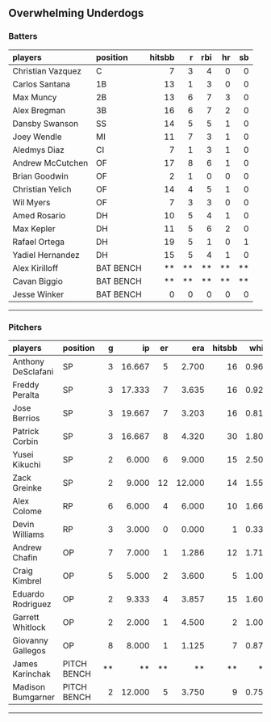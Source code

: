 ## Overwhelming Underdogs

### Batters

 
|players           |position  | hitsbb|  r| rbi| hr| sb| 
|:-----------------|:---------|------:|--:|---:|--:|--:| 
|Christian Vazquez |C         |      7|  3|   4|  0|  0| 
|Carlos Santana    |1B        |     13|  1|   3|  0|  0| 
|Max Muncy         |2B        |     13|  6|   7|  3|  0| 
|Alex Bregman      |3B        |     16|  6|   7|  2|  0| 
|Dansby Swanson    |SS        |     14|  5|   5|  1|  0| 
|Joey Wendle       |MI        |     11|  7|   3|  1|  0| 
|Aledmys Diaz      |CI        |      7|  1|   3|  1|  0| 
|Andrew McCutchen  |OF        |     17|  8|   6|  1|  0| 
|Brian Goodwin     |OF        |      2|  1|   0|  0|  0| 
|Christian Yelich  |OF        |     14|  4|   5|  1|  0| 
|Wil Myers         |OF        |      7|  3|   3|  0|  0| 
|Amed Rosario      |DH        |     10|  5|   4|  1|  0| 
|Max Kepler        |DH        |     11|  5|   6|  2|  0| 
|Rafael Ortega     |DH        |     19|  5|   1|  0|  1| 
|Yadiel Hernandez  |DH        |     15|  5|   4|  1|  0| 
|Alex Kirilloff    |BAT BENCH |     **| **|  **| **| **| 
|Cavan Biggio      |BAT BENCH |     **| **|  **| **| **| 
|Jesse Winker      |BAT BENCH |      0|  0|   0|  0|  0| 


* * *

### Pitchers

 
|players            |position    |  g|     ip| er|    era| hitsbb|  whip| so|  w| sv| 
|:------------------|:-----------|--:|------:|--:|------:|------:|-----:|--:|--:|--:| 
|Anthony DeSclafani |SP          |  3| 16.667|  5|  2.700|     16| 0.960| 12|  1|  0| 
|Freddy Peralta     |SP          |  3| 17.333|  7|  3.635|     16| 0.923| 23|  1|  0| 
|Jose Berrios       |SP          |  3| 19.667|  7|  3.203|     16| 0.814| 20|  1|  0| 
|Patrick Corbin     |SP          |  3| 16.667|  8|  4.320|     30| 1.800| 21|  1|  0| 
|Yusei Kikuchi      |SP          |  2|  6.000|  6|  9.000|     15| 2.500|  6|  0|  0| 
|Zack Greinke       |SP          |  2|  9.000| 12| 12.000|     14| 1.556|  7|  0|  0| 
|Alex Colome        |RP          |  6|  6.000|  4|  6.000|     10| 1.667|  7|  0|  4| 
|Devin Williams     |RP          |  3|  3.000|  0|  0.000|      1| 0.333|  7|  1|  0| 
|Andrew Chafin      |OP          |  7|  7.000|  1|  1.286|     12| 1.714|  7|  1|  2| 
|Craig Kimbrel      |OP          |  5|  5.000|  2|  3.600|      5| 1.000|  7|  0|  0| 
|Eduardo Rodriguez  |OP          |  2|  9.333|  4|  3.857|     15| 1.607| 13|  0|  0| 
|Garrett Whitlock   |OP          |  2|  2.000|  1|  4.500|      2| 1.000|  1|  0|  0| 
|Giovanny Gallegos  |OP          |  8|  8.000|  1|  1.125|      7| 0.875| 11|  0|  6| 
|James Karinchak    |PITCH BENCH | **|     **| **|     **|     **|    **| **| **| **| 
|Madison Bumgarner  |PITCH BENCH |  2| 12.000|  5|  3.750|      9| 0.750|  8|  0|  0| 


* * *


